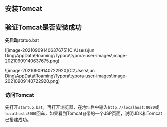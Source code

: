 ## 安装Tomcat

## 验证Tomcat是否安装成功

**先启动**statuo.bat

![image-20210909140637675](C:\Users\jun Ding\AppData\Roaming\Typora\typora-user-images\image-20210909140637675.png)

![image-20210909140722920](C:\Users\jun Ding\AppData\Roaming\Typora\typora-user-images\image-20210909140722920.png)





### 访问**Tomcat**

先打开`startup.bat`，再打开浏览器，在地址栏中输入`http://localhost:8080`或`localhost:8080`回车，如果看到Tomcat自带的一个JSP页面，说明JDK和Tomcat已搭建成功。


